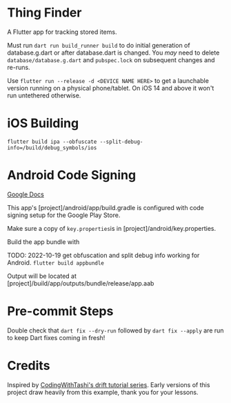 # Thing Finder
A Flutter app for tracking stored items.

Must run `dart run build_runner build` to do initial generation of
database.g.dart or after database.dart is changed. You *may* need to delete
`database/database.g.dart` and  `pubspec.lock` on subsequent changes and
re-runs.

Use `flutter run --release -d <DEVICE NAME HERE>` to get a launchable version
running on a physical phone/tablet. On iOS 14 and above it won't run untethered
otherwise.

# iOS Building

`flutter build ipa --obfuscate --split-debug-info=/build/debug_symbols/ios`

# Android Code Signing

[Google Docs](https://docs.flutter.dev/deployment/android#signing-the-app)

This app's \[project]/android/app/build.gradle is configured with code signing
setup for the Google Play Store.

Make sure a copy of `key.properties`is in \[project]/android/key.properties.

Build the app bundle with

TODO: 2022-10-19 get obfuscation and split debug info working for Android.
`flutter build appbundle`

Output will be located at \[project]/build/app/outputs/bundle/release/app.aab

# Pre-commit Steps

Double check that `dart fix --dry-run` followed by `dart fix --apply` are run to
keep Dart fixes coming in fresh!

# Credits

Inspired by [CodingWithTashi's drift tutorial series](https://www.youtube.com/watch?v=khwi8e3fZbM).
Early versions of this project draw heavily from this example, thank you for
your lessons.